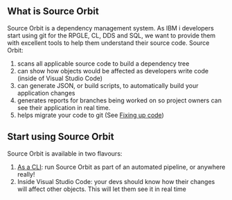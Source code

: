 <!-- docsify serve ./docs -->

## What is Source Orbit

Source Orbit is a dependency management system. As IBM i developers start using git for the RPGLE, CL, DDS and SQL, we want to provide them with excellent tools to help them understand their source code. Source Orbit:

1. scans all applicable source code to build a dependency tree
2. can show how objects would be affected as developers write code (inside of Visual Studio Code)
3. can generate JSON, or build scripts, to automatically build your application changes
4. generates reports for branches being worked on so project owners can see their application in real time.
5. helps migrate your code to git (See [Fixing up code](TODO:LINK))

## Start using Source Orbit

Source Orbit is available in two flavours:

1. [As a CLI](./pages/cli/index.md): run Source Orbit as part of an automated pipeline, or anywhere really!
2. Inside Visual Studio Code: your devs should know how their changes will affect other objects. This will let them see it in real time